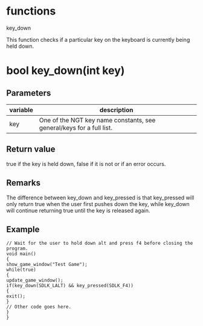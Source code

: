 # functions

key_down




This function checks if a particular key on the keyboard is currently being held down.


# bool key_down(int key)

## Parameters

variable| description
---|---
key | One of the NGT key name constants, see general/keys for a full list.

## Return value

true if the key is held down, false if it is not or if an error occurs.

## Remarks

The difference between key_down and key_pressed is that key_pressed will only return true when the user first pushes down the key, while key_down will continue returning true until the key is released again.

## Example

```
// Wait for the user to hold down alt and press f4 before closing the program.
void main()
{
show_game_window("Test Game");
while(true)
{
update_game_window();
if(key_down(SDLK_LALT) && key_pressed(SDLK_F4))
{
exit();
}
// Other code goes here.
}
}
```
